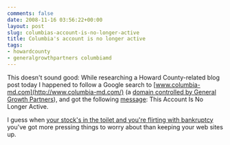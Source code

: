 ```yaml
---
comments: false
date: 2008-11-16 03:56:22+00:00
layout: post
slug: columbias-account-is-no-longer-active
title: Columbia's account is no longer active
tags:
- howardcounty
- generalgrowthpartners columbiamd
---
```


This doesn't sound good: While researching a Howard County-related blog post today I happened to follow a Google search to [www.columbia-md.com](http://www.columbia-md.com/) (a [domain controlled by General Growth Partners](http://www.whois.net/whois_new.cgi?d=columbia-md&tld=com)), and got the following [message](http://whm.maiatech.com/suspended.page/): This Account Is No Longer Active.

I guess when [your stock's in the toilet and you're flirting with bankruptcy](http://www.chicagotribune.com/business/chi-tue_general-growthnov11,0,4160199.story) you've got more pressing things to worry about than keeping your web sites up.

